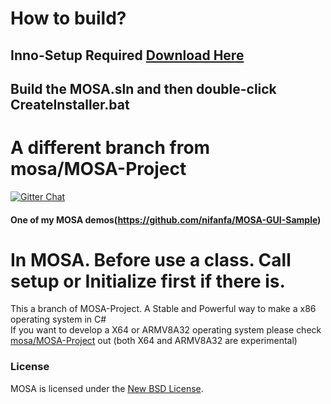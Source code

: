 # How to build?
## Inno-Setup Required [Download Here](https://jrsoftware.org/download.php/is.exe)
## Build the MOSA.sln and then double-click CreateInstaller.bat

# A different branch from mosa/MOSA-Project

[![Gitter Chat][gitter-image]][gitter-chat]

[gitter-image]: https://img.shields.io/badge/gitter-join%20chat%20-blue.svg
[gitter2-image]: https://badges.gitter.im/Join%20Chat.svg
[gitter-chat]: https://gitter.im/mosa/MOSA-Project

#### One of my MOSA demos(https://github.com/nifanfa/MOSA-GUI-Sample)

# In MOSA. Before use a class. Call setup or Initialize first if there is.

This a branch of MOSA-Project. A Stable and Powerful way to make a x86 operating system in C#  
If you want to develop a X64 or ARMV8A32 operating system please check [mosa/MOSA-Project](https://github.com/mosa/MOSA-Project) out (both X64 and ARMV8A32 are experimental)

### License

MOSA is licensed under the [New BSD License](http://en.wikipedia.org/wiki/New_BSD).

